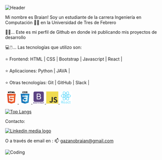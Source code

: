 ![Header](https://i.imgur.com/qJDK8VP.png)

Mi nombre es Braian! Soy un estudiante de la carrera Ingeniería en Computación 👨‍💻 en la Universidad de Tres de Febrero

🙋‍♂️... Este es mi perfil de Github en donde iré publicando mis proyectos de desarrollo

💻🖱️... Las tecnologías que utilizo son:

⭐ Frontend: HTML | CSS | Bootstrap | Javascript | React |

⭐ Aplicaciones: Python | JAVA |

⭐ Otras tecnologías: Git | GitHub | Slack |

<p align="left"><a href="https://www.w3.org/html/" target="_blank"> <img src="https://raw.githubusercontent.com/devicons/devicon/master/icons/html5/html5-original-wordmark.svg" alt="html5" width="40" height="40"/> </a><a href="https://www.w3schools.com/css/" target="_blank"> <img src="https://raw.githubusercontent.com/devicons/devicon/master/icons/css3/css3-original-wordmark.svg" alt="css3" width="40" height="40"/> </a><a href="https://getbootstrap.com" target="_blank"> <img src="https://raw.githubusercontent.com/devicons/devicon/master/icons/bootstrap/bootstrap-plain-wordmark.svg" alt="bootstrap" width="40" height="40"/> </a> <a href="https://developer.mozilla.org/en-US/docs/Web/JavaScript" target="_blank"> <img src="https://raw.githubusercontent.com/devicons/devicon/master/icons/javascript/javascript-original.svg" alt="javascript" width="40" height="40"/> </a> <a href="https://reactjs.org/" target="_blank"> <img src="https://raw.githubusercontent.com/devicons/devicon/master/icons/react/react-original-wordmark.svg" alt="react" width="40" height="40"/> </a>

[![Top Langs](https://github-readme-stats.vercel.app/api/top-langs/?username=BraianGazano&layout=compact&langs_count=10&theme=synthwave)](https://github.com/BraianGazano/github-readme-stats)

Contacto:

[![Linkedin media logo](https://i.imgur.com/ERUZRnu.png)](https://www.linkedin.com/in/BraianGazano/)

O a través de email en : 📫 gazanobraian@gmail.com

![Coding](https://i.imgur.com/NxQdNuV.gif)
